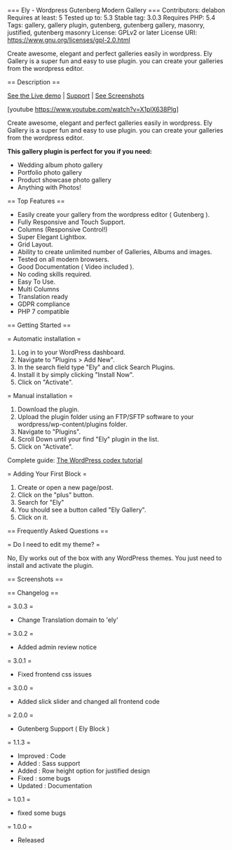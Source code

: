 === Ely - Wordpress Gutenberg Modern Gallery ===
Contributors: delabon
Requires at least: 5
Tested up to: 5.3
Stable tag: 3.0.3
Requires PHP: 5.4
Tags: gallery, gallery plugin, gutenberg, gutenberg gallery, masonry, justified, gutenberg masonry
License: GPLv2 or later
License URI: https://www.gnu.org/licenses/gpl-2.0.html

Create awesome, elegant and perfect galleries easily in wordpress. Ely Gallery is a super fun and easy to use plugin. you can create your galleries from the wordpress editor.

== Description ==

[See the Live demo](https://delabon.com/demo/ely-gallery-wordpress/) | [Support](https://delabon.com/support) | [See Screenshots](#screenshots)

[youtube https://www.youtube.com/watch?v=X1plX638Plg]

Create awesome, elegant and perfect galleries easily in wordpress. Ely Gallery is a super fun and easy to use plugin. you can create your galleries from the wordpress editor.

**This gallery plugin is perfect for you if you need:**

* Wedding album photo gallery
* Portfolio photo gallery
* Product showcase photo gallery
* Anything with Photos!

== Top Features ==

* Easily create your gallery from the wordpress editor ( Gutenberg ).
* Fully Responsive and Touch Support.
* Columns (Responsive Control!)
* Super Elegant Lightbox.
* Grid Layout.
* Ability to create unlimited number of Galleries, Albums and images.
* Tested on all modern browsers.
* Good Documentation ( Video included ).
* No coding skills required.
* Easy To Use.
* Multi Columns
* Translation ready
* GDPR compliance 
* PHP 7 compatible

== Getting Started ==

= Automatic installation =

1. Log in to your WordPress dashboard.
2. Navigate to "Plugins > Add New".
3. In the search field type "Ely" and click Search Plugins. 
4. Install it by simply clicking "Install Now".
5. Click on "Activate".

= Manual installation =

1. Download the plugin.
2. Upload the plugin folder using an FTP/SFTP software to your wordpress/wp-content/plugins folder.
3. Navigate to "Plugins".
4. Scroll Down until your find "Ely" plugin in the list.
5. Click on "Activate".

Complete guide: [The WordPress codex tutorial](https://codex.wordpress.org/Managing_Plugins#Manual_Plugin_Installation)

= Adding Your First Block =

1. Create or open a new page/post.
2. Click on the "plus" button.
3. Search for "Ely"
4. You should see a button called "Ely Gallery".
5. Click on it.

== Frequently Asked Questions ==

= Do I need to edit my theme? =

No, Ely works out of the box with any WordPress themes. You just need to install and activate the plugin.

== Screenshots ==

== Changelog ==

= 3.0.3 =
* Change Translation domain to 'ely'

= 3.0.2 =
* Added admin review notice

= 3.0.1 =
* Fixed frontend css issues

= 3.0.0 =
* Added slick slider and changed all frontend code

= 2.0.0 =
* Gutenberg Support ( Ely Block )

= 1.1.3 =
* Improved : Code
* Added : Sass support
* Added : Row height option for justified design
* Fixed : some bugs
* Updated : Documentation

= 1.0.1 =
* fixed some bugs

= 1.0.0 =
* Released
